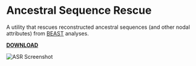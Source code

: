 # Ancestral Sequence Rescue

A utility that rescues reconstructed ancestral sequences (and other nodal attributes) from [BEAST](http://beast.bio.ed.ac.uk/) analyses.

[**DOWNLOAD**](http://github.com/armanbilge/AncestralSequenceRescue/releases)

![ASR Screenshot](http://photos-3.dropbox.com/t/0/AAB7em6PBmegCxNmL6coXOwGyMFWIY7EBMIoQU8usPG0WQ/12/37663791/png/1024x768/3/1373194800/0/2/asr.png/gyFPvVCJ5QYCLFWFmzS50ygC1QOAlfz8dQzLFxGvqq8)
